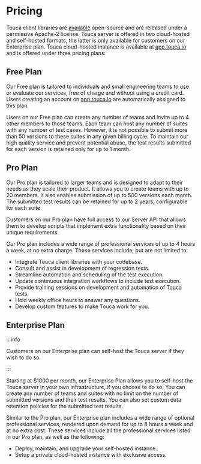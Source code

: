 # Pricing

Touca client libraries are [available](https://github.com/trytouca) open-source
and are released under a permissive Apache-2 license. Touca server is offered in
two cloud-hosted and self-hosted formats, the latter is only available for
customers on our Enterprise plan. Touca cloud-hosted instance is available at
[app.touca.io](https://app.touca.io) and is offered under three pricing plans:

## Free Plan

Our Free plan is tailored to individuals and small engineering teams to use or
evaluate our services, free of charge and without using a credit card. Users
creating an account on [app.touca.io](https://app.touca.io) are automatically
assigned to this plan.

Users on our Free plan can create any number of teams and invite up to 4 other
members to those teams. Each team can host any number of suites with any number
of test cases. However, it is not possible to submit more than 50 versions to
these suites in any given billing cycle. To maintain our high quality service
and prevent potential abuse, the test results submitted for each version is
retained only for up to 1 month.

## Pro Plan

Our Pro plan is tailored to larger teams and is designed to adapt to their needs
as they scale their product. It allows you to create teams with up to 20
members. It also enables submission of up to 500 versions each month. The
submitted test results can be retained for up to 2 years, configurable for each
suite.

Customers on our Pro plan have full access to our Server API that allows them to
develop scripts that implement extra functionality based on their unique
requirements.

Our Pro plan includes a wide range of professional services of up to 4 hours a
week, at no extra charge. These services include, but are not limited to:

- Integrate Touca client libraries with your codebase.
- Consult and assist in development of regression tests.
- Streamline automation and scheduling of the test execution.
- Update continuous integration workflows to include test execution.
- Provide training sessions on development and automation of Touca tests.
- Hold weekly office hours to answer any questions.
- Develop custom features to make Touca work for you.

## Enterprise Plan

:::info

Customers on our Enterprise plan can self-host the Touca server if they wish to
do so.

:::

Starting at $1000 per month, our Enterprise Plan allows you to self-host the
Touca server in your own infrastructure, if you choose to do so. You can create
any number of teams and suites with no limit on the number of submitted versions
and their test results. You can also set custom data retention policies for the
submitted test results.

Similar to the Pro plan, our Enterprise plan includes a wide range of optional
professional services, rendered upon demand for up to 8 hours a week and at no
extra cost. These services include all the professional services listed in our
Pro plan, as well as the following:

- Deploy, maintain, and upgrade your self-hosted instance.
- Setup a private cloud-hosted instance with exclusive access.

